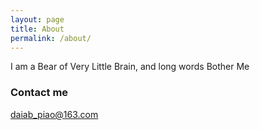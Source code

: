 ```yaml
---
layout: page
title: About
permalink: /about/
---
```


I am a Bear of Very Little Brain, and long words Bother Me

### Contact me

[daiab_piao@163.com](mailto:daiab_piao@163.com)
